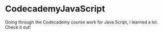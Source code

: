 # CodecademyJavaScript
Going through the Codecademy course work for Java Script, I learned a lot. Check it out!
